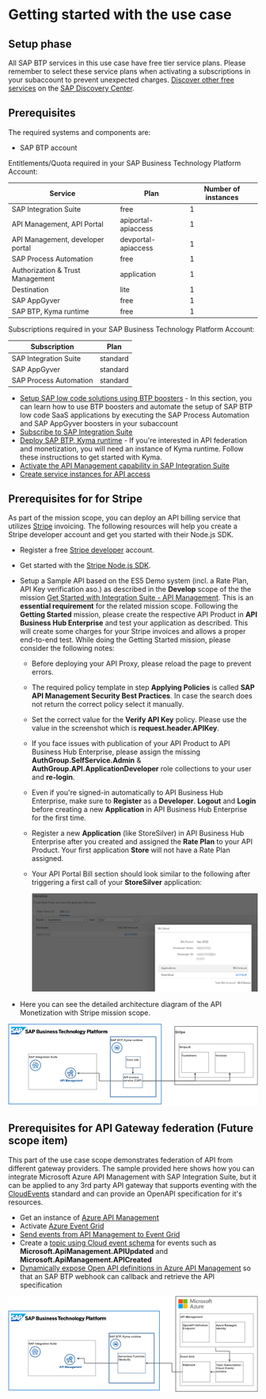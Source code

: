 # Getting started with the use case

## Setup phase
All SAP BTP services in this use case have free tier service plans. Please remember to select these service plans when activating a subscriptions in your subaccount to prevent unexpected charges. [Discover other free services](https://help.sap.com/docs/BTP/65de2977205c403bbc107264b8eccf4b/524e1081d8dc4b0f9d055a6bec383ec3.html) on the [SAP Discovery Center](https://discovery-center.cloud.sap/#/viewServices?provider=all&regions=all&category=freetierservices).

## Prerequisites
The required systems and components are:

- SAP BTP account

Entitlements/Quota required in your SAP Business Technology Platform Account:

| Service                           | Plan        | Number of instances |
| --------------------------------- | ----------- | ------------------- |
| SAP Integration Suite             | free        | 1                   |
|API Management, API Portal         | apiportal-apiaccess | 1           |
|API Management, developer portal   | devportal-apiaccess | 1           |
| SAP Process Automation            | free        | 1                   |
| Authorization & Trust Management  | application | 1                   |
| Destination                       | lite        | 1                   |
| SAP AppGyver                      | free        | 1                   |
| SAP BTP, Kyma runtime             | free        | 1                   |

Subscriptions required in your SAP Business Technology Platform Account:

| Subscription                      | Plan             |
| --------------------------------- | ---------------- |
| SAP Integration Suite             | standard         |
| SAP AppGyver                      | standard         |
| SAP Process Automation            | standard         |

* [Setup SAP low code solutions using BTP boosters](https://github.com/SAP-docs/btp-cloud-platform/blob/main/docs/30-development/boosters-fb1b561.md) - In this section, you can learn how to use BTP boosters and automate the setup of SAP BTP low code SaaS applications by executing the SAP Process Automation and SAP AppGyver boosters in your subaccount
* [Subscribe to SAP Integration Suite](./01-02-Subscribe-Integration-Suite.md)
* [Deploy SAP BTP, Kyma runtime](https://github.com/SAP-docs/btp-cloud-platform/blob/main/docs/50-administration-and-ops/create-the-kyma-environment-instance-09dd313.md) - If you're interested in API federation and monetization, you will need an instance of Kyma runtime. Follow these instructions to get started with Kyma.
* [Activate the API Management capability in SAP Integration Suite](01-04-Activate-API-Management.md)
* [Create service instances for API access](01-05-Create-service-instances.md) 

## Prerequisites for for Stripe
As part of the mission scope, you can deploy an API billing service that utilizes [Stripe](https://stripe.com) invoicing. The following resources will help you create a Stripe developer account and get you started with their Node.js SDK.
  * Register a free [Stripe developer](https://dashboard.stripe.com/register) account.
  * Get started with the [Stripe Node.js SDK](https://stripe.com/docs/development/quickstart/node).
  * Setup a Sample API based on the ES5 Demo system (incl. a Rate Plan, API Key verification aso.) as described in the **Develop** scope of the the mission [Get Started with Integration Suite - API Management](https://discovery-center.cloud.sap/missiondetail/3062/3072/). This is an **essential requirement** for the related mission scope. Following the **Getting Started** mission, please create the respective API Product in **API Business Hub Enterprise** and test your application as described. This will create some charges for your Stripe invoices and allows a proper end-to-end test. While doing the Getting Started mission, please consider the following notes:
    - Before deploying your API Proxy, please reload the page to prevent errors.
    - The required policy template in step **Applying Policies** is called **SAP API Management Security Best Practices**. In case the search does not return the correct policy select it manually.
    - Set the correct value for the **Verify API Key** policy. Please use the value in the screenshot which is **request.header.APIKey**.
    - If you face issues with publication of your API Product to API Business Hub Enterprise, please assign the missing **AuthGroup.SelfService.Admin** & **AuthGroup.API.ApplicationDeveloper** role collections to your user and **re-login**.
    - Even if you're signed-in automatically to API Business Hub Enterprise, make sure to **Register** as a **Developer**. **Logout** and **Login** before creating a new **Application** in API Business Hub Enterprise for the first time.
    - Register a new **Application** (like StoreSilver) in API Business Hub Enterprise after you created and assigned the **Rate Plan** to your API Product. Your first application **Store** will not have a Rate Plan assigned. 
    - Your API Portal Bill section should look similar to the following after triggering a first call of your **StoreSilver** application: 

      ![API_Bill](./img/API_Portal_Bill.png)

  * Here you can see the detailed architecture diagram of the API Monetization with Stripe mission scope. 

  ![API Monetization with Stripe - Solution Diagram](../images/api_monetization_solution_diagram.png)

## Prerequisites for API Gateway federation (Future scope item)
This part of the use case scope demonstrates federation of API from different gateway providers. The sample provided here shows how you can integrate Microsoft Azure API Management with SAP Integration Suite, but it can be applied to any 3rd party API gateway that supports eventing with the [CloudEvents](https://cloudevents.io/) standard and can provide an OpenAPI specification for it's resources.
  * Get an instance of [Azure API Management](https://docs.microsoft.com/en-us/azure/api-management/get-started-create-service-instance)
  * Activate [Azure Event Grid](https://docs.microsoft.com/en-us/azure/event-grid/)
  * [Send events from API Management to Event Grid](https://docs.microsoft.com/en-us/azure/api-management/how-to-event-grid)
  * Create a [topic using Cloud event schema](https://docs.microsoft.com/en-us/azure/event-grid/event-schema-api-management?tabs=cloud-event-schema) for events such as **Microsoft.ApiManagement.APIUpdated** and **Microsoft.ApiManagement.APICreated**
  * [Dynamically expose Open API definitions in Azure API Management](https://yourazurecoach.com/2021/12/21/dynamically-expose-open-api-definitions-in-azure-api-management/) so that an SAP BTP webhook can callback and retrieve the API specification

  ![API Gateway Federation - Solution Diagram](../images/api_federation_solution_diagram.png)
